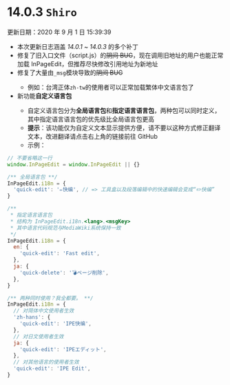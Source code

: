 # 14.0.3 `Shiro`

更新日期：2020 年 9 月 1 日 15:39:39

- <status status="info"/> 本次更新日志涵盖 _14.0.1_ ~ _14.0.3_ 的多个补丁
- <status status="fixed"/> 修复了旧入口文件（script.js）的~~阴间 BUG~~，现在调用旧地址的用户也能正常加载 InPageEdit，但推荐尽快修改引用地址为新地址
- <status status="fixed"/> 修复了大量由`_msg`模块导致的~~阴间 BUG~~
  - 例如：台湾正体`zh-tw`的使用者可以正常加载繁体中文语言包了
- <status status="new"/> 新功能**自定义语言包**
  - 自定义语言包分为**全局语言包**和**指定语言语言包**，两种包可以同时定义，其中指定语言语言包的优先级比全局语言包更高
  - **提示**：该功能仅为自定义文本显示提供方便，请不要以这种方式修正翻译文本，改进翻译请点击右上角的链接前往 GitHub
  - 示例：

```js
// 不要省略这一行
window.InPageEdit = window.InPageEdit || {}

/** 全局语言包 **/
InPageEdit.i18n = {
  'quick-edit': '✏️快编', // => 工具盒以及段落编辑中的快速编辑会变成“✏️快编”
}

/**
 * 指定语言语言包
 * 结构为 InPageEdit.i18n.<lang>.<msgKey>
 * 其中语言代码规范与MediaWiki系统保持一致
 */
InPageEdit.i18n = {
  en: {
    'quick-edit': 'Fast edit',
  },
  ja: {
    'quick-delete': '💣ページ削除',
  },
}

/** 两种同时使用？我全都要。 **/
InPageEdit.i18n = {
  // 对简体中文使用者生效
  'zh-hans': {
    'quick-edit': 'IPE快编',
  },
  // 对日文使用者生效
  ja: {
    'quick-edit': 'IPEエディット',
  },
  // 对其他语言的使用者生效
  'quick-edit': 'IPE Edit',
}
```
